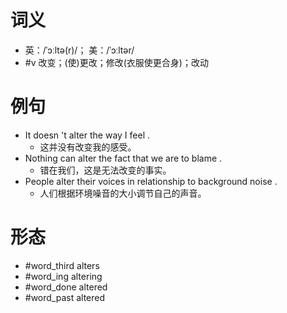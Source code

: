 # 词义
- 英：/ˈɔːltə(r)/； 美：/ˈɔːltər/
- #v 改变；(使)更改；修改(衣服使更合身)；改动
# 例句
- It doesn 't alter the way I feel .
	- 这并没有改变我的感受。
- Nothing can alter the fact that we are to blame .
	- 错在我们，这是无法改变的事实。
- People alter their voices in relationship to background noise .
	- 人们根据环境噪音的大小调节自己的声音。
# 形态
- #word_third alters
- #word_ing altering
- #word_done altered
- #word_past altered
